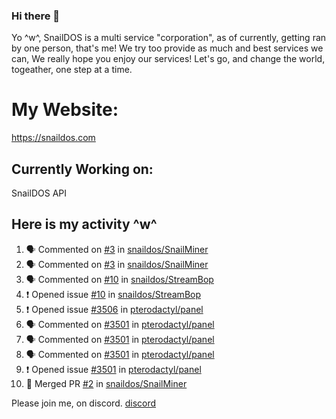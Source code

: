 ### Hi there 👋
Yo ^w^,
SnailDOS is a multi service "corporation", as of currently, getting ran by one person, that's me!
We try too provide as much and best services we can, We really hope you enjoy our services!
Let's go, and change the world, togeather, one step at a time.
# My Website:
https://snaildos.com
## Currently Working on:
SnailDOS API
## Here is my activity ^w^
<!--START_SECTION:activity-->
1. 🗣 Commented on [#3](https://github.com/snaildos/SnailMiner/issues/3) in [snaildos/SnailMiner](https://github.com/snaildos/SnailMiner)
2. 🗣 Commented on [#3](https://github.com/snaildos/SnailMiner/issues/3) in [snaildos/SnailMiner](https://github.com/snaildos/SnailMiner)
3. 🗣 Commented on [#10](https://github.com/snaildos/StreamBop/issues/10) in [snaildos/StreamBop](https://github.com/snaildos/StreamBop)
4. ❗️ Opened issue [#10](https://github.com/snaildos/StreamBop/issues/10) in [snaildos/StreamBop](https://github.com/snaildos/StreamBop)
5. ❗️ Opened issue [#3506](https://github.com/pterodactyl/panel/issues/3506) in [pterodactyl/panel](https://github.com/pterodactyl/panel)
6. 🗣 Commented on [#3501](https://github.com/pterodactyl/panel/issues/3501) in [pterodactyl/panel](https://github.com/pterodactyl/panel)
7. 🗣 Commented on [#3501](https://github.com/pterodactyl/panel/issues/3501) in [pterodactyl/panel](https://github.com/pterodactyl/panel)
8. 🗣 Commented on [#3501](https://github.com/pterodactyl/panel/issues/3501) in [pterodactyl/panel](https://github.com/pterodactyl/panel)
9. ❗️ Opened issue [#3501](https://github.com/pterodactyl/panel/issues/3501) in [pterodactyl/panel](https://github.com/pterodactyl/panel)
10. 🎉 Merged PR [#2](https://github.com/snaildos/SnailMiner/pull/2) in [snaildos/SnailMiner](https://github.com/snaildos/SnailMiner)
<!--END_SECTION:activity-->
Please join me, on discord.
[discord](https://invite.gg/snaildos)
